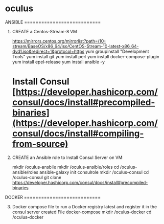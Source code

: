 # oculus

ANSIBLE ===========================

1. CREATE a Centos-Stream-8 VM
   
   https://mirrors.centos.org/mirrorlist?path=/10-stream/BaseOS/x86_64/iso/CentOS-Stream-10-latest-x86_64-dvd1.iso&redirect=1&protocol=https
   yum groupinstall "Development Tools"
   yum install git
   yum install perl
   yum install docker-compose-plugin
   yum install epel-release
   yum install ansible -y
   # Install Consul [https://developer.hashicorp.com/consul/docs/install#precompiled-binaries](https://developer.hashicorp.com/consul/docs/install#compiling-from-source)
      
2. CREATE an Ansible role to Install Consul Server on VM
   
   mkdir /oculus-ansbile
   mkdir /oculus-ansible/roles
   cd /oculus-ansible/roles
   ansible-galaxy init consulrole
   mkdir /oculus-consul
   cd /oculus-consul
   git clone https://developer.hashicorp.com/consul/docs/install#precompiled-binaries
   
   
DOCKER ===========================

3. Docker compose file to run a Docker registry latest and register it in the consul server created
   File docker-compose
   mkdir /oculus-docker
   cd /oculus-docker
   
